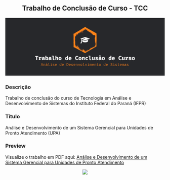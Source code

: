<h2 align="center"><b>Trabalho de Conclusão de Curso - TCC</b></h2>

<img src="https://github.com/kelvin-hey/tcc-tads-ifpr/blob/main/img/wall.png"/>

### Descrição
Trabalho de conclusão do curso de Tecnologia em Análise e Desenvolvimento de Sistemas do Instituto Federal do Paraná (IFPR)

### Título
Análise e Desenvolvimento de um Sistema Gerencial para Unidades de Pronto Atendimento (UPA)

### Preview
Visualize o trabalho em PDF aqui: <a href="https://github.com/Kelvin-Hey/TCC/blob/main/docs/TCC_Kelvin_Hey_IFPR_2023.pdf">Análise e Desenvolvimento de um Sistema Gerencial para Unidades de Pronto Atendimento</a>

<p align="center">
  <!-- Credits of the gif: https://github.com/0xabdulkhalid -->
  <picture><img src="https://github.com/Kelvin-Hey/TCC/blob/main/docs/TCC_Kelvin_Hey_IFPR_2023_page-001.jpg"></picture>
</p>
